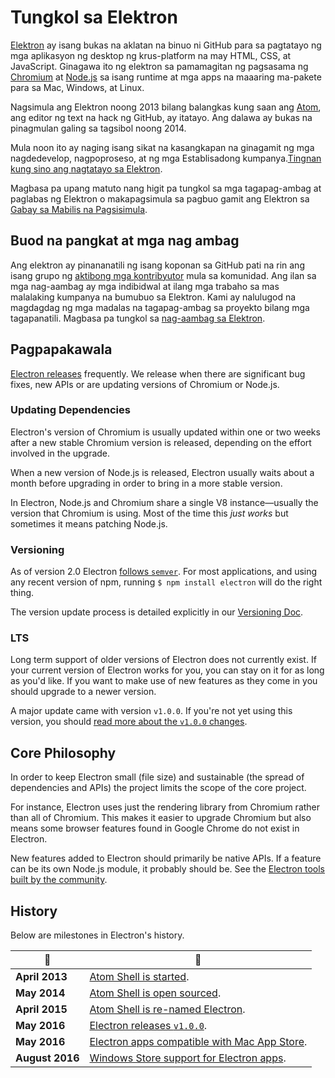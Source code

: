 # Tungkol sa Elektron

[Elektron](https://electronjs.org) ay isang bukas na aklatan na binuo ni GitHub para sa pagtatayo ng mga aplikasyon ng desktop ng krus-platform na may HTML, CSS, at JavaScript. Ginagawa ito ng elektron sa pamamagitan ng pagsasama ng [Chromium](https://www.chromium.org/Home) at [Node.js](https://nodejs.org) sa isang runtime at mga apps na maaaring ma-pakete para sa Mac, Windows, at Linux.

Nagsimula ang Elektron noong 2013 bilang balangkas kung saan ang [Atom](https://atom.io), ang editor ng text na hack ng GitHub, ay itatayo. Ang dalawa ay bukas na pinagmulan galing sa tagsibol noong 2014.

Mula noon ito ay naging isang sikat na kasangkapan na ginagamit ng mga nagdedevelop, nagpoproseso, at ng mga Establisadong kumpanya.[Tingnan kung sino ang nagtatayo sa Elektron](https://electronjs.org/apps).

Magbasa pa upang matuto nang higit pa tungkol sa mga tagapag-ambag at paglabas ng Elektron o makapagsimula sa pagbuo gamit ang Elektron sa [Gabay sa Mabilis na Pagsisimula](quick-start.md).

## Buod na pangkat at mga nag ambag

Ang elektron ay pinananatili ng isang koponan sa GitHub pati na rin ang isang grupo ng [aktibong mga kontribyutor](https://github.com/electron/electron/graphs/contributors) mula sa komunidad. Ang ilan sa mga nag-aambag ay mga indibidwal at ilang mga trabaho sa mas malalaking kumpanya na bumubuo sa Elektron. Kami ay nalulugod na magdagdag ng mga madalas na tagapag-ambag sa proyekto bilang mga tagapanatili. Magbasa pa tungkol sa [nag-aambag sa Elektron](https://github.com/electron/electron/blob/master/CONTRIBUTING.md).

## Pagpapakawala

[Electron releases](https://github.com/electron/electron/releases) frequently. We release when there are significant bug fixes, new APIs or are updating versions of Chromium or Node.js.

### Updating Dependencies

Electron's version of Chromium is usually updated within one or two weeks after a new stable Chromium version is released, depending on the effort involved in the upgrade.

When a new version of Node.js is released, Electron usually waits about a month before upgrading in order to bring in a more stable version.

In Electron, Node.js and Chromium share a single V8 instance—usually the version that Chromium is using. Most of the time this *just works* but sometimes it means patching Node.js.

### Versioning

As of version 2.0 Electron [follows `semver`](https://semver.org). For most applications, and using any recent version of npm, running `$ npm install electron` will do the right thing.

The version update process is detailed explicitly in our [Versioning Doc](electron-versioning.md).

### LTS

Long term support of older versions of Electron does not currently exist. If your current version of Electron works for you, you can stay on it for as long as you'd like. If you want to make use of new features as they come in you should upgrade to a newer version.

A major update came with version `v1.0.0`. If you're not yet using this version, you should [read more about the `v1.0.0` changes](https://electronjs.org/blog/electron-1-0).

## Core Philosophy

In order to keep Electron small (file size) and sustainable (the spread of dependencies and APIs) the project limits the scope of the core project.

For instance, Electron uses just the rendering library from Chromium rather than all of Chromium. This makes it easier to upgrade Chromium but also means some browser features found in Google Chrome do not exist in Electron.

New features added to Electron should primarily be native APIs. If a feature can be its own Node.js module, it probably should be. See the [Electron tools built by the community](https://electronjs.org/community).

## History

Below are milestones in Electron's history.

| :calendar:      | :tada:                                                                                                         |
| --------------- | -------------------------------------------------------------------------------------------------------------- |
| **April 2013**  | [Atom Shell is started](https://github.com/electron/electron/commit/6ef8875b1e93787fa9759f602e7880f28e8e6b45). |
| **May 2014**    | [Atom Shell is open sourced](https://blog.atom.io/2014/05/06/atom-is-now-open-source.html).                    |
| **April 2015**  | [Atom Shell is re-named Electron](https://github.com/electron/electron/pull/1389).                             |
| **May 2016**    | [Electron releases `v1.0.0`](https://electronjs.org/blog/electron-1-0).                                        |
| **May 2016**    | [Electron apps compatible with Mac App Store](mac-app-store-submission-guide.md).                              |
| **August 2016** | [Windows Store support for Electron apps](windows-store-guide.md).                                             |